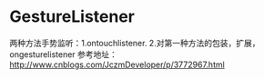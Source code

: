 # GestureListener
两种方法手势监听：1.ontouchlistener.
2.对第一种方法的包装，扩展，ongesturelistener
参考地址：http://www.cnblogs.com/JczmDeveloper/p/3772967.html

